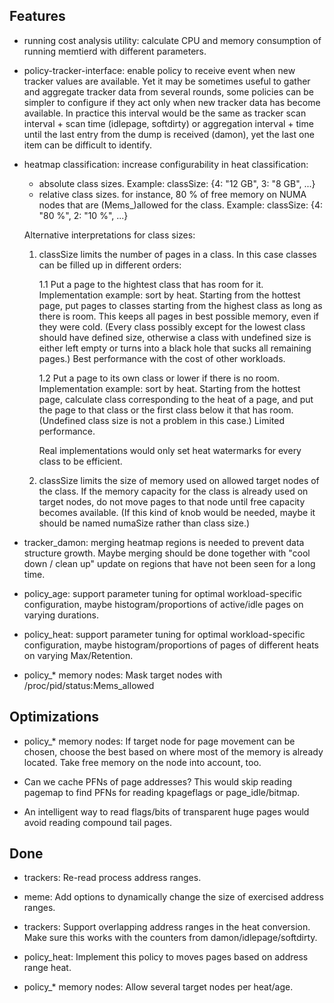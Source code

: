 Features
--------

- running cost analysis utility: calculate CPU and memory consumption
  of running memtierd with different parameters.

- policy-tracker-interface: enable policy to receive event when new
  tracker values are available. Yet it may be sometimes useful to
  gather and aggregate tracker data from several rounds, some policies
  can be simpler to configure if they act only when new tracker data
  has become available. In practice this interval would be the same as
  tracker scan interval + scan time (idlepage, softdirty) or
  aggregation interval + time until the last entry from the dump is
  received (damon), yet the last one item can be difficult to
  identify.

- heatmap classification: increase configurability in heat
  classification:
  - absolute class sizes. Example:
    classSize: {4: "12 GB", 3: "8 GB", ...}
  - relative class sizes. for instance, 80 % of free memory on NUMA
    nodes that are (Mems_)allowed for the class. Example:
    classSize: {4: "80 %", 2: "10 %", ...}

  Alternative interpretations for class sizes:

  1. classSize limits the number of pages in a class. In this case
     classes can be filled up in different orders:

     1.1 Put a page to the hightest class that has room for
         it. Implementation example: sort by heat. Starting from the
         hottest page, put pages to classes starting from the highest
         class as long as there is room. This keeps all pages in best
         possible memory, even if they were cold. (Every class
         possibly except for the lowest class should have defined
         size, otherwise a class with undefined size is either left
         empty or turns into a black hole that sucks all remaining
         pages.) Best performance with the cost of other workloads.

     1.2 Put a page to its own class or lower if there is no
         room. Implementation example: sort by heat. Starting from the
         hottest page, calculate class corresponding to the heat of a
         page, and put the page to that class or the first class below
         it that has room. (Undefined class size is not a problem in
         this case.) Limited performance.

     Real implementations would only set heat watermarks for every
     class to be efficient.

  2. classSize limits the size of memory used on allowed target nodes
     of the class. If the memory capacity for the class is already
     used on target nodes, do not move pages to that node until free
     capacity becomes available. (If this kind of knob would be
     needed, maybe it should be named numaSize rather than class
     size.)

- tracker_damon: merging heatmap regions is needed to prevent data
  structure growth. Maybe merging should be done together with "cool
  down / clean up" update on regions that have not been seen for a
  long time.

- policy_age: support parameter tuning for optimal workload-specific configuration,
  maybe histogram/proportions of active/idle pages on varying durations.

- policy_heat: support parameter tuning for optimal workload-specific configuration,
  maybe histogram/proportions of pages of different heats on varying Max/Retention.

- policy_* memory nodes: Mask target nodes with /proc/pid/status:Mems_allowed

Optimizations
-------------

- policy_* memory nodes: If target node for page movement can be
  chosen, choose the best based on where most of the memory is already
  located. Take free memory on the node into account, too.

- Can we cache PFNs of page addresses? This would skip reading pagemap
  to find PFNs for reading kpageflags or page_idle/bitmap.

- An intelligent way to read flags/bits of transparent huge pages
  would avoid reading compound tail pages.

Done
----

- trackers: Re-read process address ranges.

- meme: Add options to dynamically change the size of exercised
  address ranges.

- trackers: Support overlapping address ranges in the heat
  conversion. Make sure this works with the counters from
  damon/idlepage/softdirty.

- policy_heat: Implement this policy to moves pages based on address
  range heat.

- policy_* memory nodes: Allow several target nodes per heat/age.
